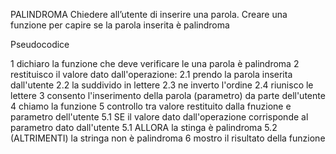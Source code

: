 PALINDROMA
Chiedere all’utente di inserire una parola.
Creare una funzione per capire se la parola inserita è palindroma

Pseudocodice

1 dichiaro la funzione che deve verificare le una parola è palindroma
2 restituisco il valore dato dall'operazione:
2.1 prendo la parola inserita dall'utente
2.2 la suddivido in lettere
2.3 ne inverto l'ordine
2.4 riunisco le lettere
3 consento l'inserimento della parola (parametro) da parte dell'utente
4 chiamo la funzione
5 controllo tra valore restituito dalla fnuzione e parametro dell'utente
5.1 SE il valore dato dall'operazione corrisponde al parametro dato dall'utente
5.1 ALLORA la stinga è palindroma
5.2 (ALTRIMENTI) la stringa non è palindroma
6 mostro il risultato della funzione